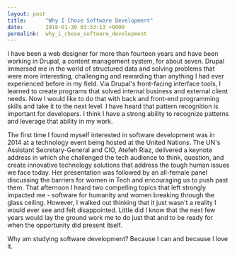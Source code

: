 ```yaml
---
layout: post
title:      "Why I Chose Software Development"
date:       2018-01-30 03:53:13 +0000
permalink:  why_i_chose_software_development
---
```



I have been a web designer for more than fourteen years and have been working in Drupal, a content management system, for about seven. Drupal immersed me in the world of structured data and solving problems that were more interesting, challenging and rewarding than anything I had ever experienced before in my field. Via Drupal's front-facing interface tools, I learned to create programs that solved internal business and external client needs. Now I would like to do that with back and front-end programming skills and take it to the next level. I have heard that pattern recognition is important for developers. I think I have a strong ability to recognize patterns and leverage that ability in my work.

The first time I found myself interested in software development was in 2014 at a technology event being hosted at the United Nations. The UN's Assistant Secretary-General and CIO, Atefeh Riaz, delivered a keynote address in which she challenged the tech audience to think, question, and create innovative technology solutions that address the tough human issues we face today. Her presentation was followed by an all-female panel discussing the barriers for women in Tech and encouraging us to push past them. That afternoon I heard two compelling topics that left strongly impacted me - software for humanity and women breaking through the glass ceiling. However, I walked out thinking that it just wasn't a reality I would ever see and felt disappointed. Little did I know that the next few years would lay the ground work me to do just that and to be ready for when the opportunity did present itself.

Why am studying software development? Because I can and because I love it.

